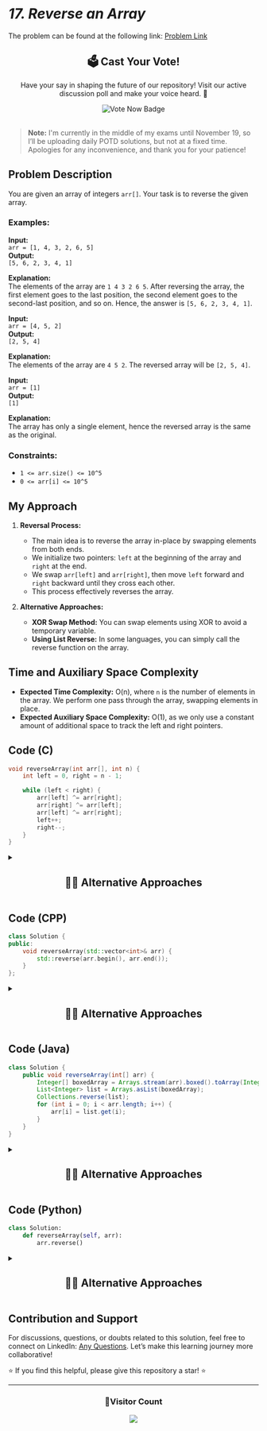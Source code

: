 # *17. Reverse an Array*

The problem can be found at the following link: [Problem Link](https://www.geeksforgeeks.org/problems/reverse-an-array/1)


<div align="center">
  <h2>🗳️ Cast Your Vote!</h2>
  <p>Have your say in shaping the future of our repository! Visit our active discussion poll and make your voice heard. 🌟</p>
  <a href="https://github.com/Hunterdii/GeeksforGeeks-POTD/discussions/15" style="text-decoration: none;">
    <img src="https://img.shields.io/badge/Vote%20Now%20-%20Your%20Opinion%20Matters-blue?style=for-the-badge&logo=github&logoColor=white" alt="Vote Now Badge">
  </a>
</div>

<br/>

> **Note:** I'm currently in the middle of my exams until November 19, so I’ll be uploading daily POTD solutions, but not at a fixed time. Apologies for any inconvenience, and thank you for your patience!

## Problem Description

You are given an array of integers `arr[]`. Your task is to reverse the given array.

### Examples:

**Input:**  
`arr = [1, 4, 3, 2, 6, 5]`  
**Output:**  
`[5, 6, 2, 3, 4, 1]`

**Explanation:**  
The elements of the array are `1 4 3 2 6 5`. After reversing the array, the first element goes to the last position, the second element goes to the second-last position, and so on. Hence, the answer is `[5, 6, 2, 3, 4, 1]`.

**Input:**  
`arr = [4, 5, 2]`  
**Output:**  
`[2, 5, 4]`

**Explanation:**  
The elements of the array are `4 5 2`. The reversed array will be `[2, 5, 4]`.

**Input:**  
`arr = [1]`  
**Output:**  
`[1]`

**Explanation:**  
The array has only a single element, hence the reversed array is the same as the original.

### Constraints:
- `1 <= arr.size() <= 10^5`
- `0 <= arr[i] <= 10^5`

## My Approach

1. **Reversal Process:**
   - The main idea is to reverse the array in-place by swapping elements from both ends.
   - We initialize two pointers: `left` at the beginning of the array and `right` at the end.
   - We swap `arr[left]` and `arr[right]`, then move `left` forward and `right` backward until they cross each other.
   - This process effectively reverses the array.

2. **Alternative Approaches:**
   - **XOR Swap Method:** You can swap elements using XOR to avoid a temporary variable.
   - **Using List Reverse:** In some languages, you can simply call the reverse function on the array.

## Time and Auxiliary Space Complexity

- **Expected Time Complexity:** O(n), where `n` is the number of elements in the array. We perform one pass through the array, swapping elements in place.
- **Expected Auxiliary Space Complexity:** O(1), as we only use a constant amount of additional space to track the left and right pointers.

## Code (C)

```c
void reverseArray(int arr[], int n) {
    int left = 0, right = n - 1;

    while (left < right) {
        arr[left] ^= arr[right];
        arr[right] ^= arr[left];
        arr[left] ^= arr[right];
        left++;
        right--;
    }
}
```

<details>
  <summary><h2 align='center'>👨‍💻 Alternative Approaches</h2></summary>

### Alternative Approach (Using Temporary Variable)

```c
void reverseArray(int arr[], int n) {
    int left = 0, right = n - 1;

    while (left < right) {
        int temp = arr[left];
        arr[left] = arr[right];
        arr[right] = temp;
        left++;
        right--;
    }
}
```
</details>

## Code (CPP)
```cpp
class Solution {
public:
    void reverseArray(std::vector<int>& arr) {
        std::reverse(arr.begin(), arr.end());
    }
};
```
<details>
  <summary><h2 align='center'>👨‍💻 Alternative Approaches</h2></summary>

### Alternative Approach (Using `std::swap`)

```cpp
class Solution {
public:
    void reverseArray(std::vector<int>& arr) {
        int left = 0, right = arr.size() - 1;

        while (left < right) {
            std::swap(arr[left], arr[right]);
            left++;
            right--;
        }
    }
};
```

### Alternative Approach (Using `XOR Swap`)

```cpp
class Solution {
public:
    void reverseArray(std::vector<int>& arr) {
        int left = 0, right = arr.size() - 1;

        while (left < right) {
            arr[left] ^= arr[right];
            arr[right] ^= arr[left];
            arr[left] ^= arr[right];
            left++;
            right--;
        }
    }
};
```

</details>

## Code (Java)

```java
class Solution {
    public void reverseArray(int[] arr) {
        Integer[] boxedArray = Arrays.stream(arr).boxed().toArray(Integer[]::new);
        List<Integer> list = Arrays.asList(boxedArray);
        Collections.reverse(list);
        for (int i = 0; i < arr.length; i++) {
            arr[i] = list.get(i);
        }
    }
}
```

<details>
  <summary><h2 align='center'>👨‍💻 Alternative Approaches</h2></summary>

### Alternative Approach (Using XOR Swap)

```java
class Solution {
    public void reverseArray(int[] arr) {
        int left = 0, right = arr.length - 1;

        while (left < right) {
            arr[left] = arr[left] ^ arr[right];
            arr[right] = arr[left] ^ arr[right];
            arr[left] = arr[left] ^ arr[right];
            left++;
            right--;
        }
    }
}
```

</details>


## Code (Python)

```python
class Solution:
    def reverseArray(self, arr):
        arr.reverse()
```


<details>
  <summary><h2 align='center'>👨‍💻 Alternative Approaches</h2></summary>

### Alternative Approach (Using Swapping)

```python
class Solution:
    def reverseArray(self, arr):
        left, right = 0, len(arr) - 1

        while left < right:
            arr[left], arr[right] = arr[right], arr[left]
            left += 1
            right -= 1
```

</details>

## Contribution and Support

For discussions, questions, or doubts related to this solution, feel free to connect on LinkedIn: [Any Questions](https://www.linkedin.com/in/het-patel-8b110525a/). Let’s make this learning journey more collaborative!

⭐ If you find this helpful, please give this repository a star! ⭐

---

<div align="center">
  <h3><b>📍Visitor Count</b></h3>
</div>

<p align="center">
  <img src="https://profile-counter.glitch.me/Hunterdii/count.svg" />
</p>
